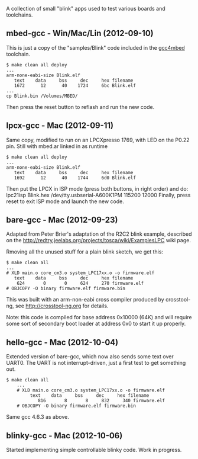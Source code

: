 A collection of small "blink" apps used to test various boards and toolchains.

mbed-gcc - Win/Mac/Lin (2012-09-10)
-----------------------------------

This is just a copy of the "samples/Blink" code included in the
[gcc4mbed](https://github.com/adamgreen/gcc4mbed) toolchain.
  
    $ make clean all deploy
    ...
    arm-none-eabi-size Blink.elf
       text    data     bss     dec     hex filename
       1672      12      40    1724     6bc Blink.elf
    ...
    cp Blink.bin /Volumes/MBED/
    
Then press the reset button to reflash and run the new code.

lpcx-gcc - Mac (2012-09-11)
---------------------------

Same copy, modified to run on an LPCXpresso 1769, with LED on the P0.22 pin.
Still with mbed.ar linked in as runtime

    $ make clean all deploy
    ...
    arm-none-eabi-size Blink.elf
       text    data     bss     dec     hex filename
       1692      12      40    1744     6d0 Blink.elf

Then put the LPCX in ISP mode (press both buttons, in right order) and do:
    lpc21isp Blink.hex /dev/tty.usbserial-A600K1PM 115200 12000
Finally, press reset to exit ISP mode and launch the new code.

bare-gcc - Mac (2012-09-23)
---------------------------

Adapted from Peter Brier's adaptation of the R2C2 blink example, described
on the http://redtry.jeelabs.org/projects/tosca/wiki/ExamplesLPC wiki page.

Rmoving all the unused stuff for a plain blink sketch, we get this:

    $ make clean all
    ...
    # XLD main.o core_cm3.o system_LPC17xx.o -o firmware.elf
       text    data     bss     dec     hex filename
        624       0       0     624     270 firmware.elf
    # OBJCOPY -O binary firmware.elf firmware.bin

This was built with an arm-non-eabi cross compiler produced by crosstool-ng,
see http://crosstool-ng.org for details.

Note: this code is compiled for base address 0x10000 (64K) and will require
some sort of secondary boot loader at address 0x0 to start it up properly.

hello-gcc - Mac (2012-10-04)
----------------------------

Extended version of bare-gcc, which now also sends some text over UART0.
The UART is not interrupt-driven, just a first test to get something out.

    $ make clean all
		...
		# XLD main.o core_cm3.o system_LPC17xx.o -o firmware.elf
			 text    data     bss     dec     hex filename
				816       8       8     832     340 firmware.elf
		# OBJCOPY -O binary firmware.elf firmware.bin

Same gcc 4.6.3 as above.

blinky-gcc - Mac (2012-10-06)
-----------------------------

Started implementing simple controllable blinky code. Work in progress.
